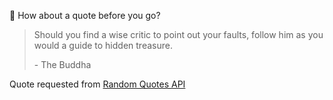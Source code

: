 📣 How about a quote before you go?

> Should you find a wise critic to point out your faults, follow him as you would a guide to hidden treasure.
>
> <p>- The Buddha</p>

Quote requested from [Random Quotes API](https://github.com/lukePeavey/quotable)
